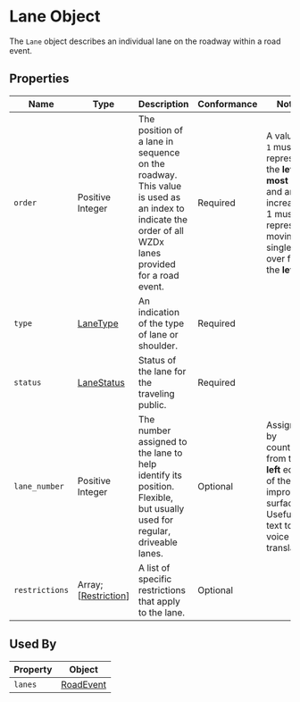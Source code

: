 # Lane Object
The `Lane` object describes an individual lane on the roadway within a road event.

## Properties
Name | Type | Description | Conformance | Notes
--- | --- | --- | --- | ---
`order` | Positive Integer | The position of a lane in sequence on the roadway. This value is used as an index to indicate the order of all WZDx lanes provided for a road event. | Required | A value of `1` must represent the **left-most** lane and an increase in 1 must represent moving a single lane over from the **left**.
`type` | [LaneType](/spec-content/enumerated-types/LaneType.md) | An indication of the type of lane or shoulder. | Required | 
`status` | [LaneStatus](/spec-content/enumerated-types/LaneStatus.md) | Status of the lane for the traveling public. | Required |
`lane_number` | Positive Integer | The number assigned to the lane to help identify its position. Flexible, but usually used for regular, driveable lanes. | Optional | Assigned by counting from the **left** edge of the improved surface. Useful for text to voice translation.
`restrictions` | Array; [[Restriction](/spec-content/objects/Restriction.md)] | A list of specific restrictions that apply to the lane. | Optional | 

## Used By
Property | Object
--- | ---
`lanes` | [RoadEvent](/spec-content/objects/RoadEvent.md)
